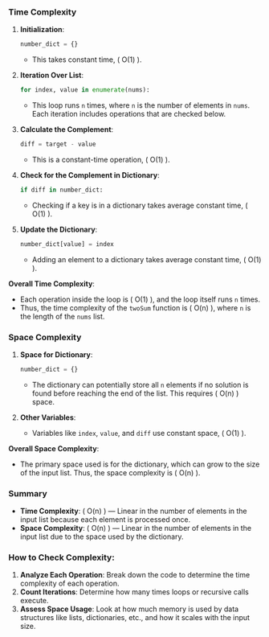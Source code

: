 ### Time Complexity

1. **Initialization**:

    ```python
    number_dict = {}
    ```

    - This takes constant time, \( O(1) \).

2. **Iteration Over List**:

    ```python
    for index, value in enumerate(nums):
    ```

    - This loop runs `n` times, where `n` is the number of elements in `nums`. Each iteration includes operations that are checked below.

3. **Calculate the Complement**:

    ```python
    diff = target - value
    ```

    - This is a constant-time operation, \( O(1) \).

4. **Check for the Complement in Dictionary**:

    ```python
    if diff in number_dict:
    ```

    - Checking if a key is in a dictionary takes average constant time, \( O(1) \).

5. **Update the Dictionary**:
    ```python
    number_dict[value] = index
    ```
    - Adding an element to a dictionary takes average constant time, \( O(1) \).

**Overall Time Complexity**:

-   Each operation inside the loop is \( O(1) \), and the loop itself runs `n` times.
-   Thus, the time complexity of the `twoSum` function is \( O(n) \), where `n` is the length of the `nums` list.

### Space Complexity

1. **Space for Dictionary**:

    ```python
    number_dict = {}
    ```

    - The dictionary can potentially store all `n` elements if no solution is found before reaching the end of the list. This requires \( O(n) \) space.

2. **Other Variables**:
    - Variables like `index`, `value`, and `diff` use constant space, \( O(1) \).

**Overall Space Complexity**:

-   The primary space used is for the dictionary, which can grow to the size of the input list. Thus, the space complexity is \( O(n) \).

### Summary

-   **Time Complexity**: \( O(n) \) — Linear in the number of elements in the input list because each element is processed once.
-   **Space Complexity**: \( O(n) \) — Linear in the number of elements in the input list due to the space used by the dictionary.

### How to Check Complexity:

1. **Analyze Each Operation**: Break down the code to determine the time complexity of each operation.
2. **Count Iterations**: Determine how many times loops or recursive calls execute.
3. **Assess Space Usage**: Look at how much memory is used by data structures like lists, dictionaries, etc., and how it scales with the input size.
